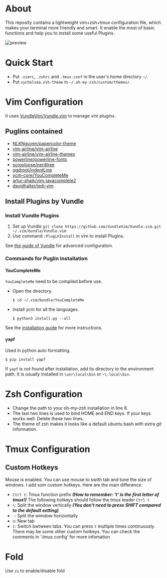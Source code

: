 # About

This reposity contains a lightweight vim+zsh+tmux configuration file, which makes your terminal more friendly and smart.
It enable the most of basic functions and help you to install some useful Plugins.

![preview](https://i.imgur.com/AhgjxHu.png)

# Quick Start

- Put ```.vimrc```, ```.zshrc``` and ```.tmux.conf``` in the user's home directory ```~/```.
- Put ```sychelsea.zsh-theme``` in ```~/.oh-my-zsh/custom/themes/```.

# Vim Configuration
It uses [VundleVim/Vundle.vim](https://github.com/VundleVim/Vundle.vim) to manage vim plugins. 
## Puglins contained
- [NLKNguyen/papercolor-theme](https://github.com/NLKNguyen/papercolor-theme)
- [vim-airline/vim-airline](https://github.com/vim-airline/vim-airline)
- [vim-airline/vim-airline-themes](https://github.com/vim-airline/vim-airline-themes)
- [powerline/powerline-fonts](https://github.com/powerline/fonts)
- [scrooloose/nerdtree](https://github.com/scrooloose/nerdtree)
- [ggdroot/indentLine](https://github.com/Yggdroot/indentLine)
- [ycm-core/YouCompleteMe](https://github.com/ycm-core/YouCompleteMe)
- [artur-shaik/vim-javacomplete2](https://github.com/artur-shaik/vim-javacomplete2)
- [davidhalter/jedi-vim](https://github.com/davidhalter/jedi-vim)
## Install Plugins by Vundle
### Install Vundle Plugins
1. Set up Vundle  ```git clone https://github.com/VundleVim/Vundle.vim.git ~/.vim/bundle/Vundle.vim```
2. Use command ```:PluginInstall``` in vim to install Plugins.

See [the guide of Vundle](https://github.com/VundleVim/Vundle.vim#quick-start) for advanced configuration.

### Commands for Puglin Installation 
#### YouCompleteMe
```YouCompleteMe``` need to be compiled before use. 
* Open the directory. 
  ```
  $ cd ~/.vim/bundle/YouCompleteMe
  ```
* Install ycm for all the languages.
  ```
  $ python3 install.py --all
  ```
See the [installation guide](https://github.com/ycm-core/YouCompleteMe#installation) for more instructions.

#### yapf
Used in python auto formatting.
```
$ pip install yapf
```
If ```yapf``` is not found after installation, add its directory to the environment path. It is usually installed in ```\usr\local\bin``` or ```~\.local\bin```.


# Zsh Configuration
- Change the path to your oh-my-zsh installation in line 8. 
- The last two lines is used to bind HOME and END keys. If your keys works well. Delete these two lines.
- The theme of zsh makes it looks like a default ubuntu bash with extra git information. 

# Tmux Configuration
## Custom Hotkeys
Mouse is enabled. You can use mouse to swith tab and tune the size of windows.
I add som custom hotkeys. Here are the main difference:
- ```Ctrl t```: Tmux function prefix ***(How to remember: 't' is the first letter of tmux!)***
  The following hotkeys should follow the tmux leader ```Ctrl t```
- ```\```: Split the window vertically ***(You don't need to press SHIFT compared to the default setting)***
- ```-```: Split the wimdow horizontally
- ```n```: New tab
- ```t```: Switch bwtween tabs. You can press ```t``` multiple times continuously. 
There may be some other custom hotkeys. You can check the comments in '.tmux.config' for more infomation.

# Fold 
Use ```zi``` to enable/disable fold
